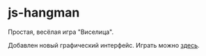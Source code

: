 # js-hangman
Простая, весёлая игра "Виселица".

Добавлен новый графический интерфейс.
Играть можно [здесь](https://axelbunt.github.io/js-hangman/hangmanV2.html).

